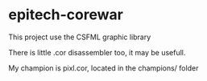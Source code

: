 # epitech-corewar

This project use the CSFML graphic library

There is little .cor disassembler too, it may be usefull.

My champion is pixl.cor, located in the champions/ folder

